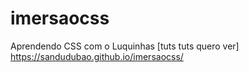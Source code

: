 # imersaocss
Aprendendo CSS com o Luquinhas
[tuts tuts quero ver] <https://sandudubao.github.io/imersaocss/>
